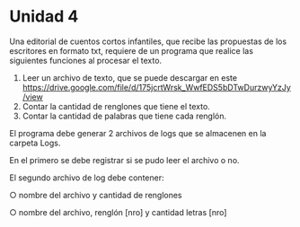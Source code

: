 # Unidad 4
Una editorial de cuentos cortos infantiles, que recibe las propuestas
de los escritores en formato txt, requiere de un programa que realice
las siguientes funciones al procesar el texto.
1. Leer un archivo de texto, que se puede descargar en este https://drive.google.com/file/d/175jcrtWrsk_WwfEDS5bDTwDurzwyYzJy/view
2. Contar la cantidad de renglones que tiene el texto.
3. Contar la cantidad de palabras que tiene cada renglón.

El programa debe generar 2 archivos de logs que se almacenen en
la carpeta Logs.

En el primero se debe registrar si se pudo leer el archivo o no.

El segundo archivo de log debe contener:

○ nombre del archivo y cantidad de renglones

○ nombre del archivo, renglón [nro] y cantidad letras [nro]
